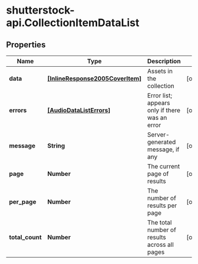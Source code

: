 # shutterstock-api.CollectionItemDataList

## Properties
Name | Type | Description | Notes
------------ | ------------- | ------------- | -------------
**data** | [**[InlineResponse2005CoverItem]**](InlineResponse2005CoverItem.md) | Assets in the collection | [optional] 
**errors** | [**[AudioDataListErrors]**](AudioDataListErrors.md) | Error list; appears only if there was an error | [optional] 
**message** | **String** | Server-generated message, if any | [optional] 
**page** | **Number** | The current page of results | [optional] 
**per_page** | **Number** | The number of results per page | [optional] 
**total_count** | **Number** | The total number of results across all pages | [optional] 


